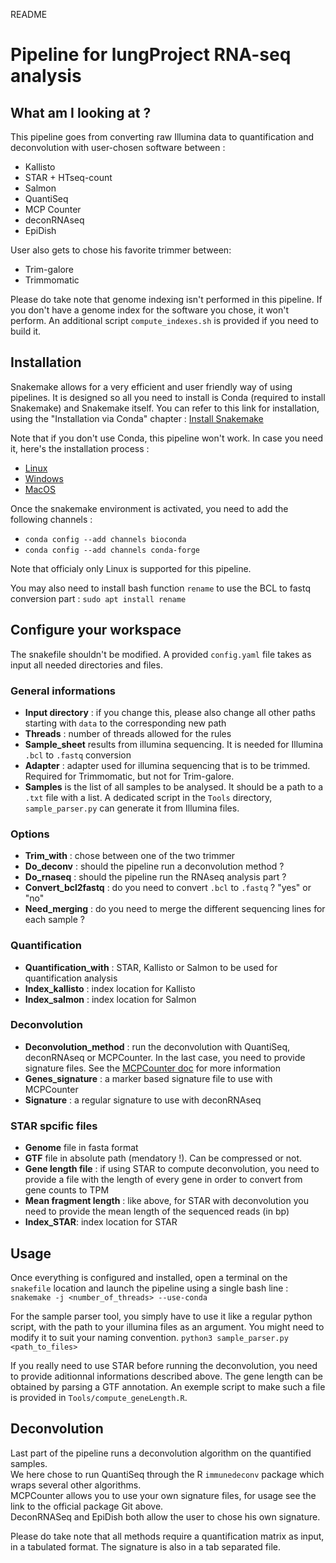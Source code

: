 README

# Pipeline for lungProject RNA-seq analysis

## What am I looking at ?
This pipeline goes from converting raw Illumina data to quantification and deconvolution with user-chosen software between :
* Kallisto
* STAR + HTseq-count
* Salmon
* QuantiSeq
* MCP Counter
* deconRNAseq
* EpiDish

User also gets to chose his favorite trimmer between:
* Trim-galore
* Trimmomatic

Please do take note that genome indexing isn't performed in this pipeline. If you don't have a genome index for the software you chose, it won't perform. An additional script `compute_indexes.sh` is provided if you need to build it.

## Installation

Snakemake allows for a very efficient and user friendly way of using pipelines. It is designed so all you need to install is Conda (required to install Snakemake) and Snakemake itself.
You can refer to this link for installation, using the "Installation via Conda" chapter : [Install Snakemake](https://snakemake.readthedocs.io/en/stable/getting_started/installation.html)

Note that if you don't use Conda, this pipeline won't work. In case you need it, here's the installation process :
* [Linux](https://docs.conda.io/projects/conda/en/latest/user-guide/install/linux.html)
* [Windows](https://docs.conda.io/projects/conda/en/latest/user-guide/install/windows.html)
* [MacOS](https://docs.conda.io/projects/conda/en/latest/user-guide/install/macos.html)

Once the snakemake environment is activated, you need to add the following channels :
* `conda config --add channels bioconda`
* `conda config --add channels conda-forge`

Note that officialy only Linux is supported for this pipeline.

You may also need to install bash function `rename` to use the BCL to fastq conversion part :
`sudo apt install rename`

## Configure your workspace
The snakefile shouldn't be modified. A provided `config.yaml` file takes as input all needed directories and files.

### General informations

 * **Input directory** : if you change this, please also change all other paths starting with `data` to the corresponding new path
 * **Threads** : number of threads allowed for the rules 
 * **Sample_sheet** results from illumina sequencing. It is needed for Illumina `.bcl` to `.fastq` conversion
 * **Adapter** : adapter used for illumina sequencing that is to be trimmed. Required for Trimmomatic, but not for Trim-galore.
 * **Samples** is the list of all samples to be analysed. It should be a path to a `.txt` file with a list. A dedicated script in the `Tools` directory, `sample_parser.py` can generate it from Illumina files.
### Options
 * **Trim_with** : chose between one of the two trimmer 
 * **Do_deconv** : should the pipeline run a deconvolution method ?
 * **Do_rnaseq** : should the pipeline run the RNAseq analysis part ?
 * **Convert_bcl2fastq** : do you need to convert `.bcl` to `.fastq` ? "yes" or "no"
 * **Need_merging** : do you need to merge the different sequencing lines for each sample ?
### Quantification
 * **Quantification_with** : STAR, Kallisto or Salmon to be used for quantification analysis
 * **Index_kallisto** : index location for Kallisto
 * **Index_salmon** : index location for Salmon
 
 ### Deconvolution 
  * **Deconvolution_method** : run the deconvolution with QuantiSeq, deconRNAseq or MCPCounter. In the last case, you need to provide signature files. See the [MCPCounter doc](https://github.com/ebecht/MCPcounter) for more information
 * **Genes_signature** : a marker based signature file to use with MCPCounter
 * **Signature** : a regular signature to use with deconRNAseq
 
### STAR spcific files
 * **Genome** file in fasta format
 * **GTF** file in absolute path (mendatory !). Can be compressed or not.
 * **Gene length file** : if using STAR to compute deconvolution, you need to provide a file with the length of every gene in order to convert from gene counts to TPM
 * **Mean fragment length** : like above, for STAR with deconvolution you need to provide the mean length of the sequenced reads (in bp)
 * **Index_STAR**: index location for STAR

## Usage
Once everything is configured and installed, open a terminal on the `snakefile` location and launch the pipeline using a single bash line :
`snakemake -j <number_of_threads> --use-conda`

For the sample parser tool, you simply have to use it like a regular python script, with the path to your illumina files as an argument. You might need to modify it to suit your naming convention.
`python3 sample_parser.py <path_to_files> `

If you really need to use STAR before running the deconvolution, you need to provide aditionnal informations described above. The gene length can be obtained by parsing a GTF annotation. An exemple script to make such a file is provided in `Tools/compute_geneLength.R`.

## Deconvolution
Last part of the pipeline runs a deconvolution algorithm on the quantified samples.\
We here chose to run QuantiSeq through the R `immunedeconv` package which wraps several other algorithms.\
MCPCounter allows you to use your own signature files, for usage see the link to the official package Git above.\
DeconRNASeq and EpiDish both allow the user to chose his own signature. 

Please do take note that all methods require a quantification matrix as input, in a tabulated format. The signature is also in a tab separated file.
